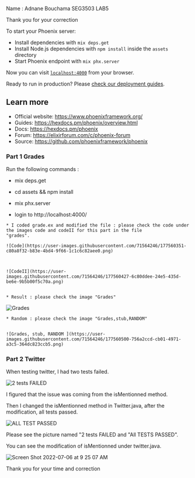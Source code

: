 Name : Adnane Bouchama
SEG3503 LAB5

Thank you for your correction 

To start your Phoenix server:

  * Install dependencies with `mix deps.get`
  * Install Node.js dependencies with `npm install` inside the `assets` directory
  * Start Phoenix endpoint with `mix phx.server`

Now you can visit [`localhost:4000`](http://localhost:4000) from your browser.

Ready to run in production? Please [check our deployment guides](https://hexdocs.pm/phoenix/deployment.html).

## Learn more

  * Official website: https://www.phoenixframework.org/
  * Guides: https://hexdocs.pm/phoenix/overview.html
  * Docs: https://hexdocs.pm/phoenix
  * Forum: https://elixirforum.com/c/phoenix-forum
  * Source: https://github.com/phoenixframework/phoenix

### Part 1 Grades 

 Run the following commands :

   * mix deps.get

   * cd assets && npm install 

   * mix phx.server 

   * login to http://localhost:4000/

 	* I coded grade.ex and modified the file : please check the code under the images code and codeII for this part in the file 
    "grades". 
    
    ![Code](https://user-images.githubusercontent.com/71564246/177560351-c80a8f32-b83e-4bd4-9f66-1c1c6c82aee0.png)
    
    
    
    ![CodeII](https://user-images.githubusercontent.com/71564246/177560427-6c80ddee-24e5-435d-be6e-9b5b00f5c70a.png)


 	* Result : please check the image "Grades"
  
   ![Grades](https://user-images.githubusercontent.com/71564246/177560465-041db656-c4ce-47c0-8f74-de31106c41c1.png)

  

 	* Random : please check the image "Grades,stub,RANDOM"
  
  
 	![Grades, stub, RANDOM ](https://user-images.githubusercontent.com/71564246/177560500-756a2ccd-cb01-4971-a3c5-364dc823ccb5.png)



### Part 2 Twitter 

When testing twitter, I had two tests failed. 

![2 tests FAILED](https://user-images.githubusercontent.com/71564246/177560577-8dcac755-79c3-4690-8be3-baf01d7a664c.png)


I figured that the issue was coming from the isMentionned method. 

Then I changed the isMentionned method in Twitter.java, after the modification, all tests passed. 

![ALL TEST PASSED](https://user-images.githubusercontent.com/71564246/177560608-a64cce4b-92ec-4f79-8eb8-1c6662a88e60.png)


Please see the picture named "2 tests FAILED and "All TESTS PASSED". 

You can see the modification of isMentionned under twitter.java. 

![Screen Shot 2022-07-06 at 9 25 07 AM](https://user-images.githubusercontent.com/71564246/177560776-9cb7b5c8-1012-4801-8c64-69a04485b9d3.png)


Thank you for your time and correction 


